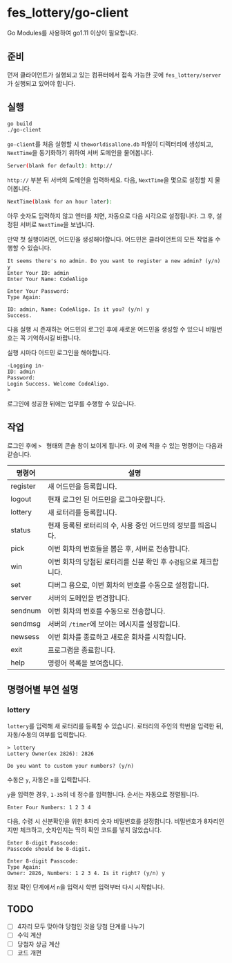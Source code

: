 # fes_lottery/go-client

Go Modules를 사용하여 go1.11 이상이 필요합니다.

## 준비

먼저 클라이언트가 실행되고 있는 컴퓨터에서 접속 가능한 곳에 `fes_lottery/server`가 실행되고 있어야 합니다.

## 실행

```bash
go build
./go-client
```

`go-client`를 처음 실행할 시 `theworldisallone.db` 파일이 디렉터리에 생성되고, `NextTime`을 동기화하기 위하여 서버 도메인을 물어봅니다.

```bash
Server(blank for default): http://
```

`http://`  부분 뒤 서버의 도메인을 입력하세요.  다음, `NextTime`을 몇으로 설정할 지 물어봅니다.

```bash
NextTime(blank for an hour later):
```

아무 숫자도 입력하지 않고 엔터를 치면, 자동으로 다음 시각으로 설정됩니다. 그 후, 설정된 서버로 `NextTime`을 보냅니다.

만약 첫 실행이라면, 어드민을 생성해야합니다. 어드민은 클라이언트의 모든 작업을 수행할 수 있습니다.

```
It seems there's no admin. Do you want to register a new admin? (y/n)  y
Enter Your ID: admin
Enter Your Name: CodeAligo

Enter Your Password:
Type Again:

ID: admin, Name: CodeAligo. Is it you? (y/n) y
Success.
```

다음 실행 시 존재하는 어드민의 로그인 후에 새로운 어드민을 생성할 수 있으니 비밀번호는 꼭 기억하시길 바랍니다.


실행 시마다 어드민 로그인을 해야합니다.

```
-Logging in-
ID: admin
Password:
Login Success. Welcome CodeAligo.
>
```

로그인에 성공한 뒤에는 업무를 수행할 수 있습니다.

## 작업

로그인 후에 `> ` 형태의 콘솔 창이 보이게 됩니다. 이 곳에 적을 수 있는 명령어는 다음과 같습니다.

| 명령어 | 설명 |
| --- | --- |
| register | 새 어드민을 등록합니다. |
| logout | 현재 로그인 된 어드민을 로그아웃합니다. |
| lottery | 새 로터리를 등록합니다. |
| status | 현재 등록된 로터리의 수, 사용 중인 어드민의 정보를 띄웁니다. |
| pick | 이번 회차의 번호들을 뽑은 후, 서버로 전송합니다. |
| win | 이번 회차의 당첨된 로터리를 신분 확인 후 `수령됨`으로 체크합니다. |
| set | 디버그 용으로, 이번 회차의 번호를 수동으로 설정합니다. |
| server | 서버의 도메인을 변경합니다. |
| sendnum | 이번 회차의 번호를 수동으로 전송합니다. |
| sendmsg | 서버의 `/timer`에 보이는 메시지를 설정합니다. |
| newsess |  이번 회차를 종료하고 새로운 회차를 시작합니다. |
| exit | 프로그램을 종료합니다. |
| help | 명령어 목록을 보여줍니다. |

## 명령어별 부연 설명
### lottery

`lottery`를 입력해 새 로터리를 등록할 수 있습니다.
로터리의 주인의 학번을 입력한 뒤, 자동/수동의 여부를 입력합니다.

```
> lottery
Lottery Owner(ex 2826): 2826

Do you want to custom your numbers? (y/n)
```

수동은 `y`, 자동은 `n`을 입력합니다.

`y`을 입력한 경우, `1-35`의 네 정수를 입력합니다. 순서는 자동으로 정렬됩니다.

```
Enter Four Numbers: 1 2 3 4
```

다음, 수령 시 신분확인을 위한 8자리 숫자 비밀번호를 설정합니다. 비밀번호가 8자리인지만 체크하고, 숫자인지는 딱히 확인 코드를 넣지 않았습니다.

```
Enter 8-digit Passcode:
Passcode should be 8-digit.

Enter 8-digit Passcode:
Type Again:
Owner: 2826, Numbers: 1 2 3 4. Is it right? (y/n) y
```

정보 확인 단계에서 `n`을 입력시 학번 입력부터 다시 시작합니다.

## TODO

 - [ ] 4자리 모두 맞아야 당첨인 것을 당첨 단계를 나누기
 - [ ] 수익 계산
 - [ ] 당첨자 상금 계산
 - [ ] 코드 개편
